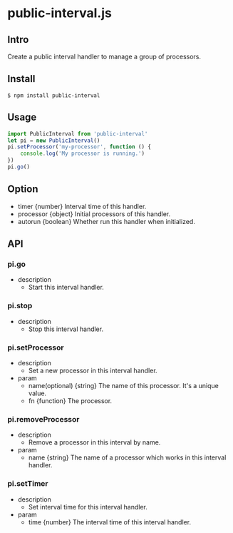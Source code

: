 # public-interval.js
## Intro
Create a public interval handler to manage a group of processors.

## Install
```
$ npm install public-interval
```

## Usage
```javascript
import PublicInterval from 'public-interval'
let pi = new PublicInterval()
pi.setProcessor('my-processor', function () {
    console.log('My processor is running.')
})
pi.go()
```

## Option
- timer {number} Interval time of this handler.
- processor {object} Initial processors of this handler.
- autorun {boolean} Whether run this handler when initialized.


## API
### pi.go
- description
    - Start this interval handler.


### pi.stop
- description
    - Stop this interval handler.

### pi.setProcessor
- description
    - Set a new processor in this interval handler.
- param
    - name(optional) {string} The name of this processor. It's a unique value.
    - fn {function} The processor.

### pi.removeProcessor
- description
    - Remove a processor in this interval by name.
- param
    - name {string} The name of a processor which works in this interval handler.

### pi.setTimer
- description
    - Set interval time for this interval handler.
- param
    - time {number} The interval time of this interval handler.
